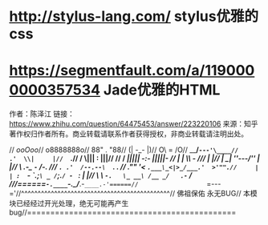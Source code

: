 # http://stylus-lang.com/ stylus优雅的css
# https://segmentfault.com/a/1190000000357534 Jade优雅的HTML

作者：陈泽江
链接：https://www.zhihu.com/question/64475453/answer/223220106
来源：知乎
著作权归作者所有。商业转载请联系作者获得授权，非商业转载请注明出处。

//                   _ooOoo_//                  o8888888o//                  88" . "88//                  (| -_- |)//                  O\  =  /O//               ____/`---'\____//             .'  \\|     |//  `.//            /  \\|||  :  |||//  \//           /  _||||| -:- |||||-  \//           |   | \\\  -  /// |   |//           | \_|  ''\---/''  |   |//           \  .-\__  `-`  ___/-. ///         ___`. .'  /--.--\  `. . __//      ."" '<  `.___\_<|>_/___.'  >'"".//     | | :  `- \`.;`\ _ /`;.`/ - ` : | |//     \  \ `-.   \_ __\ /__ _/   .-` /  ///======`-.____`-.___\_____/___.-`____.-'======//                   `=---='//^^^^^^^^^^^^^^^^^^^^^^^^^^^^^^^^^^^^^^^^^^^^^//         佛祖保佑       永无BUG//  本模块已经经过开光处理，绝无可能再产生bug//=============================================